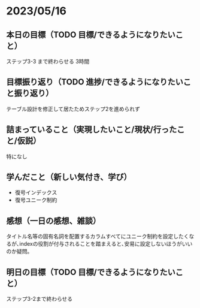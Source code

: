 # 2023/05/16
## 本日の目標（TODO 目標/できるようになりたいこと）
ステップ3-3 まで終わらせる
3時間
## 目標振り返り（TODO 進捗/できるようになりたいこと振り返り）
テーブル設計を修正して居たためステップ2を進められず
## 詰まっていること（実現したいこと/現状/行ったこと/仮説）
特になし
## 学んだこと（新しい気付き、学び）
- 復号インデックス
- 復号ユニーク制約
## 感想（一日の感想、雑談）
タイトル名等の固有名詞を配置するカラムすべてにユニーク制約を設定したくなるが､indexの役割が付与されることを踏まえると､安易に設定しないほうがいいのか疑問｡
## 明日の目標（TODO 目標/できるようになりたいこと）
ステップ3-2まで終わらせる